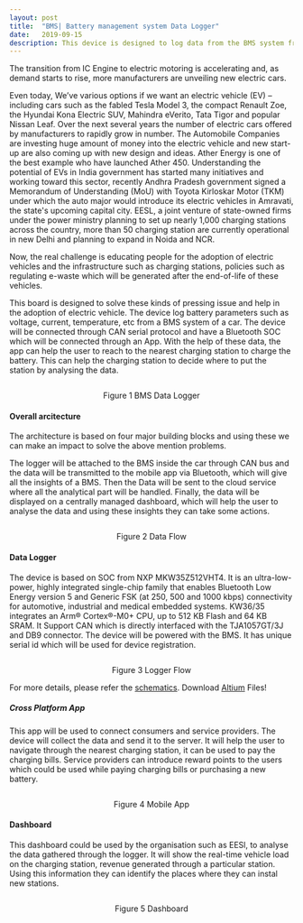 ```yaml
---
layout: post
title:  "BMS| Battery management system Data Logger"
date:   2019-09-15
description: This device is designed to log data from the BMS system from a car through CAN serial protocol. The device will send data to a mobile app through Bluetooth and then it will be sent to the server.
---
```


<p class="intro"><span class="dropcap">T</span>he transition from IC Engine to electric motoring is accelerating and, as demand starts to rise, more manufacturers are unveiling new electric cars.

Even today, We’ve various options if we want an electric vehicle (EV) – including cars such as the fabled Tesla Model 3, the compact Renault Zoe, the Hyundai Kona Electric SUV, Mahindra eVerito, Tata Tigor and popular Nissan Leaf.
Over the next several years the number of electric cars offered by manufacturers to rapidly grow in number. The Automobile Companies are investing huge amount of money into the electric vehicle and new start-up are also coming up with new design and ideas. Ather Energy is one of the best example who have launched Ather 450. Understanding the potential of EVs in India government has started many initiatives and working toward this sector, recently Andhra Pradesh government signed a Memorandum of Understanding (MoU) with Toyota Kirloskar Motor (TKM) under which the auto major would introduce its electric vehicles in Amravati, the state's upcoming capital city. EESL, a joint venture of state-owned firms under the power ministry planning to set up nearly 1,000 charging stations across the country, more than 50 charging station are currently operational in new Delhi and planning to expand in Noida and NCR.
</p>

<p class="intro">Now, the real challenge is educating people for the adoption of electric vehicles and the infrastructure such as charging stations, policies such as regulating e-waste which will be generated after the end-of-life of these vehicles.

This board is designed to solve these kinds of pressing issue and help in the adoption of electric vehicle. The device log battery parameters such as voltage, current, temperature, etc from a BMS system of a car. The device will be connected through CAN serial protocol and have a Bluetooth SOC which will be connected through an App. With the help of these data, the app can help the user to reach to the nearest charging station to charge the battery. This can help the charging station to decide where to put the station by analysing the data.
</p>

<img src="{{ '/assets/img/CAN_Logger.PNG' | prepend: site.baseurl }}" alt=""><center>Figure 1 BMS Data Logger</center>


#### Overall arcitecture
The architecture is based on four major building blocks and using these we can make an impact to solve the above mention problems.

The logger will be attached to the BMS inside the car through CAN bus and the data will be transmitted to the mobile app via Bluetooth, which will give all the insights of a BMS. Then the Data will be sent to the cloud service where all the analytical part will be handled. Finally, the data will be displayed on a centrally managed dashboard, which will help the user to analyse the data and using these insights they can take some actions.

<img src="{{ '/assets/img/layout.PNG' | prepend: site.baseurl }}" alt=""><center>Figure 2 Data Flow</center>

#### Data Logger
The device is based on SOC from NXP MKW35Z512VHT4. It is an ultra-low-power, highly integrated single-chip family that enables Bluetooth Low Energy version 5 and Generic FSK (at 250, 500 and 1000 kbps) connectivity for automotive, industrial and medical embedded systems. KW36/35 integrates an Arm® Cortex®-M0+ CPU, up to 512 KB Flash and 64 KB SRAM. It Support CAN which is directly interfaced with the TJA1057GT/3J and DB9 connector. The device will be powered with the BMS. It has unique serial id which will be used for device registration.

<img src="{{ '/assets/img/logger.PNG' | prepend: site.baseurl }}" alt=""><center>Figure 3 Logger Flow</center>

For more details, please refer the [schematics][Sch]. Download [Altium][Altium_Design] Files!

##### Cross Platform App

This app will be used to connect consumers and service providers. The device will collect the data and send it to the server. It will help the user to navigate through the nearest charging station, it can be used to pay the charging bills. Service providers can introduce reward points to the users which could be used while paying charging bills or purchasing a new battery.

<img src="{{ '/assets/img/app.PNG' | prepend: site.baseurl }}" alt=""><center>Figure 4   Mobile App</center>

#### Dashboard

This dashboard could be used by the organisation such as EESl, to analyse the data gathered through the logger. It will show the real-time vehicle load on the charging station, revenue generated through a particular station. Using this information they can identify the places where they can instal new stations.

<img src="{{ '/assets/img/dashboard.PNG' | prepend: site.baseurl }}" alt=""><center>Figure 5 Dashboard</center>


[Sch]: https://github.com/Farogh007/Projects/blob/master/CAN_Logger_V1I1/CAN_Logger_V1I1-Schematics.pdf
[Altium_Design]: https://github.com/Farogh007/Projects/tree/master/CAN_Logger_V1I1